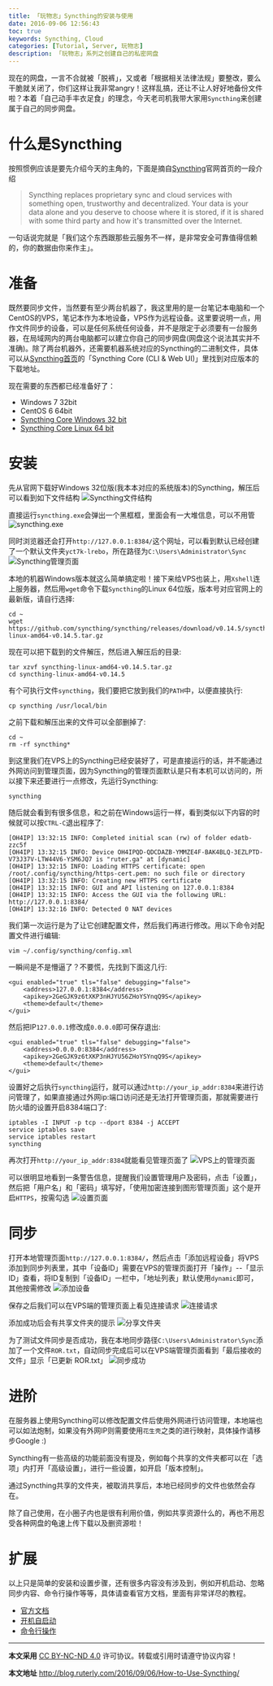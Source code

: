 ```yaml
---
title: 「玩物志」Syncthing的安装与使用
date: 2016-09-06 12:56:43
toc: true
keywords: Syncthing, Cloud
categories: [Tutorial, Server, 玩物志]
description: 「玩物志」系列之创建自己的私密网盘
---
```


现在的网盘，一言不合就被「脱裤」，又或者「根据相关法律法规」要整改，要么干脆就关闭了，你们这样让我非常angry！这样乱搞，还让不让人好好地备份文件啦？本着「自己动手丰衣足食」的理念，今天老司机我带大家用`Syncthing`来创建属于自己的同步网盘。

# 什么是Syncthing
按照惯例应该是要先介绍今天的主角的，下面是摘自[Syncthing](https://syncthing.net/ "访问Syncthing官网")官网首页的一段介绍
> Syncthing replaces proprietary sync and cloud services with something open, trustworthy and decentralized. Your data is your data alone and you deserve to choose where it is stored, if it is shared with some third party and how it's transmitted over the Internet.

一句话说完就是「我们这个东西跟那些云服务不一样，是非常安全可靠值得信赖的，你的数据由你来作主」。

# 准备
既然要同步文件，当然要有至少两台机器了，我这里用的是一台笔记本电脑和一个CentOS的VPS，笔记本作为本地设备，VPS作为远程设备。这里要说明一点，用作文件同步的设备，可以是任何系统任何设备，并不是限定于必须要有一台服务器，在局域网内的两台电脑都可以建立你自己的同步网盘(网盘这个说法其实并不准确)。除了两台机器外，还需要机器系统对应的Syncthing的二进制文件，具体可以从[Syncthing首页](https://syncthing.net/ "访问Syncthing首页")的「Syncthing Core (CLI & Web UI)」里找到对应版本的下载地址。

现在需要的东西都已经准备好了：
- Windows 7 32bit
- CentOS 6 64bit
- [Syncthing Core Windows 32 bit](https://github.com/syncthing/syncthing/releases/download/v0.14.5/syncthing-windows-386-v0.14.5.zip "Syncthing Core Windows 32 bit")
- [Syncthing Core Linux 64 bit](https://github.com/syncthing/syncthing/releases/download/v0.14.5/syncthing-linux-amd64-v0.14.5.tar.gz "Syncthing Core Linux 64 bit")

# 安装
先从官网下载好Windows 32位版(我本本对应的系统版本)的Syncthing，解压后可以看到如下文件结构
![Syncthing文件结构](/images/Syncthing/1.PNG)

直接运行`syncthing.exe`会弹出一个黑框框，里面会有一大堆信息，可以不用管
![syncthing.exe](/images/Syncthing/2.PNG)

同时浏览器还会打开`http://127.0.0.1:8384/`这个网址，可以看到默认已经创建了一个默认文件夹`yct7k-lrebo`，所在路径为`C:\Users\Administrator\Sync`
![Syncthing管理页面](/images/Syncthing/3.PNG)

本地的机器Windows版本就这么简单搞定啦！接下来给VPS也装上，用`Xshell`连上服务器，然后用`wget`命令下载`Syncthing`的Linux 64位版，版本号对应官网上的最新版，请自行选择:
```
cd ~
wget https://github.com/syncthing/syncthing/releases/download/v0.14.5/syncthing-linux-amd64-v0.14.5.tar.gz
```

现在可以把下载到的文件解压，然后进入解压后的目录:
```
tar xzvf syncthing-linux-amd64-v0.14.5.tar.gz
cd syncthing-linux-amd64-v0.14.5
```

有个可执行文件`syncthing`，我们要把它放到我们的`PATH`中，以便直接执行:
```
cp syncthing /usr/local/bin
```

之前下载和解压出来的文件可以全部删掉了:
```
cd ~
rm -rf syncthing*
```

到这里我们在VPS上的Syncthing已经安装好了，可是直接运行的话，并不能通过外网访问到管理页面，因为Syncthing的管理页面默认是只有本机可以访问的，所以接下来还要进行一点修改，先运行Syncthing:
```
syncthing
```

随后就会看到有很多信息，和之前在Windows运行一样，看到类似以下内容的时候就可以按`CTRL-C`退出程序了:
```
[OH4IP] 13:32:15 INFO: Completed initial scan (rw) of folder edatb-zzc5f
[OH4IP] 13:32:15 INFO: Device OH4IPQD-QDCDAZB-YMMZE4F-BAK4BLQ-3EZLPTD-V73J37V-LTW44V6-YSM6JQ7 is "ruter.ga" at [dynamic]
[OH4IP] 13:32:15 INFO: Loading HTTPS certificate: open /root/.config/syncthing/https-cert.pem: no such file or directory
[OH4IP] 13:32:15 INFO: Creating new HTTPS certificate
[OH4IP] 13:32:15 INFO: GUI and API listening on 127.0.0.1:8384
[OH4IP] 13:32:15 INFO: Access the GUI via the following URL: http://127.0.0.1:8384/
[OH4IP] 13:32:16 INFO: Detected 0 NAT devices
```

我们第一次运行是为了让它创建配置文件，然后我们再进行修改。用以下命令对配置文件进行编辑:
```
vim ~/.config/syncthing/config.xml
```

一瞬间是不是懵逼了？不要慌，先找到下面这几行:
```
<gui enabled="true" tls="false" debugging="false">
    <address>127.0.0.1:8384</address>
    <apikey>2GeGJK9z6tXKP3nHJYU56ZHoYSYnqQ9S</apikey>
    <theme>default</theme>
</gui>
```

然后把IP`127.0.0.1`修改成`0.0.0.0`即可保存退出:
```
<gui enabled="true" tls="false" debugging="false">
    <address>0.0.0.0:8384</address>
    <apikey>2GeGJK9z6tXKP3nHJYU56ZHoYSYnqQ9S</apikey>
    <theme>default</theme>
</gui>
```

设置好之后执行`syncthing`运行，就可以通过`http://your_ip_addr:8384`来进行访问管理了，如果直接通过外网ip:端口访问还是无法打开管理页面，那就需要进行防火墙的设置开启8384端口了:
```
iptables -I INPUT -p tcp --dport 8384 -j ACCEPT
service iptables save
service iptables restart
syncthing
```

再次打开`http://your_ip_addr:8384`就能看见管理页面了
![VPS上的管理页面](/images/Syncthing/4.PNG)

可以很明显地看到一条警告信息，提醒我们设置管理用户及密码，点击「设置」，然后把「用户名」和「密码」填写好，「使用加密连接到图形管理页面」这个是开启`HTTPS`，按需勾选
![设置页面](/images/Syncthing/5.PNG)

# 同步
打开本地管理页面`http://127.0.0.1:8384/`，然后点击「添加远程设备」将VPS添加到同步列表里，其中「设备ID」需要在VPS的管理页面打开「操作」--「显示ID」查看，将ID复制到「设备ID」一栏中，「地址列表」默认使用`dynamic`即可，其他按需修改
![添加设备](/images/Syncthing/6.PNG)

保存之后我们可以在VPS端的管理页面上看见连接请求
![连接请求](/images/Syncthing/7.PNG)

添加成功后会有共享文件夹的提示
![分享文件夹](/images/Syncthing/8.PNG)

为了测试文件同步是否成功，我在本地同步路径`C:\Users\Administrator\Sync`添加了一个文件`ROR.txt`，自动同步完成后可以在VPS端管理页面看到「最后接收的文件」显示「已更新 ROR.txt」
![同步成功](/images/Syncthing/9.PNG)

# 进阶
在服务器上使用Syncthing可以修改配置文件后使用外网进行访问管理，本地端也可以如法炮制，如果没有外网IP则需要使用`花生壳`之类的进行映射，具体操作请移步Google :)

Syncthing有一些高级的功能前面没有提及，例如每个共享的文件夹都可以在「选项」内打开「高级设置」，进行一些设置，如开启「版本控制」。

通过Syncthing共享的文件夹，被取消共享后，本地已经同步的文件也依然会存在。

除了自己使用，在小圈子内也是很有利用价值，例如共享资源什么的，再也不用忍受各种网盘的龟速上传下载以及删资源啦！

# 扩展
以上只是简单的安装和设置步骤，还有很多内容没有涉及到，例如开机启动、忽略同步内容、命令行操作等等，具体请查看官方文档，里面有非常详尽的教程。
- [官方文档](https://docs.syncthing.net/index.html)
- [开机自启动](https://docs.syncthing.net/users/autostart.html)
- [命令行操作](https://docs.syncthing.net/users/syncthing.html)

---

**本文采用** [CC BY-NC-ND 4.0](https://creativecommons.org/licenses/by-nc-nd/4.0/deed.zh) 许可协议。转载或引用时请遵守协议内容！

**本文地址** http://blog.ruterly.com/2016/09/06/How-to-Use-Syncthing/
